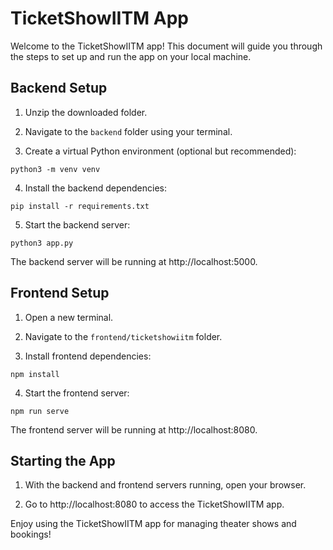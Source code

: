 # TicketShowIITM App

Welcome to the TicketShowIITM app! This document will guide you through the steps to set up and run the app on your local machine.

## Backend Setup

1. Unzip the downloaded folder.

2. Navigate to the `backend` folder using your terminal.

3. Create a virtual Python environment (optional but recommended):

```
python3 -m venv venv
```

4. Install the backend dependencies:

```
pip install -r requirements.txt
```

5. Start the backend server:

```
python3 app.py
```

The backend server will be running at http://localhost:5000.

## Frontend Setup

1. Open a new terminal.

2. Navigate to the `frontend/ticketshowiitm` folder.

3. Install frontend dependencies:

```
npm install
```

4. Start the frontend server:

```
npm run serve
```

The frontend server will be running at http://localhost:8080.

## Starting the App

1. With the backend and frontend servers running, open your browser.

2. Go to http://localhost:8080 to access the TicketShowIITM app.

Enjoy using the TicketShowIITM app for managing theater shows and bookings!
